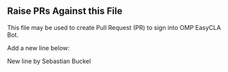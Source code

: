 ## Raise PRs Against this File

This file may be used to create Pull Request (PR) to sign into OMP EasyCLA Bot.

Add a new line below:

New line by Sebastian Buckel
